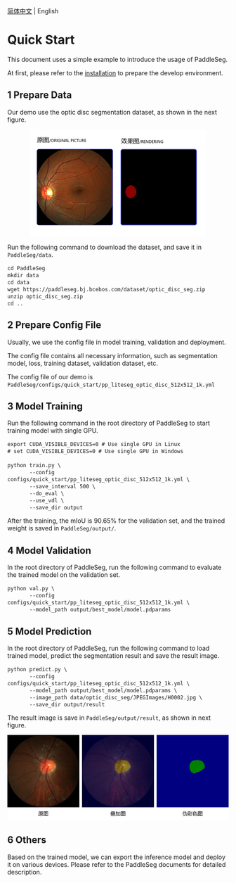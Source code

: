 [简体中文](./quick_start_cn.md) | English

# Quick Start

This document uses a simple example to introduce the usage of PaddleSeg.

At first, please refer to the [installation](./install.md) to prepare the develop environment.

## 1 Prepare Data

Our demo use the optic disc segmentation dataset, as shown in the next figure.

<div align="center">
<img src="./images/fig1.png"  width = "400" />  
</div>

Run the following command to download the dataset, and save it in `PaddleSeg/data`.

```
cd PaddleSeg
mkdir data
cd data
wget https://paddleseg.bj.bcebos.com/dataset/optic_disc_seg.zip
unzip optic_disc_seg.zip
cd ..
```


## 2 Prepare Config File

Usually, we use the config file in model training, validation and deployment.

The config file contains all necessary information, such as segmentation model, loss, training dataset, validation dataset, etc.

The config file of our demo is `PaddleSeg/configs/quick_start/pp_liteseg_optic_disc_512x512_1k.yml`


## 3 Model Training

Run the following command in the root directory of PaddleSeg to start training model with single GPU.


```
export CUDA_VISIBLE_DEVICES=0 # Use single GPU in Linux
# set CUDA_VISIBLE_DEVICES=0 # Use single GPU in Windows

python train.py \
       --config configs/quick_start/pp_liteseg_optic_disc_512x512_1k.yml \
       --save_interval 500 \
       --do_eval \
       --use_vdl \
       --save_dir output
```

After the training, the mIoU is 90.65% for the validation set, and the trained weight is saved in `PaddleSeg/output/`.


## 4 Model Validation

In the root directory of PaddleSeg, run the following command to evaluate the trained model on the validation set.


```
python val.py \
       --config configs/quick_start/pp_liteseg_optic_disc_512x512_1k.yml \
       --model_path output/best_model/model.pdparams
```


## 5 Model Prediction

In the root directory of PaddleSeg, run the following command to load trained model, predict the segmentation result and save the result image.

```
python predict.py \
       --config configs/quick_start/pp_liteseg_optic_disc_512x512_1k.yml \
       --model_path output/best_model/model.pdparams \
       --image_path data/optic_disc_seg/JPEGImages/H0002.jpg \
       --save_dir output/result
```

The result image is save in `PaddleSeg/output/result`, as shown in next figure.


<div align="center">
<img src="./images/fig5.png"  width = "600" />  
</div>

## 6 Others

Based on the trained model, we can export the inference model and deploy it on various devices. Please refer to the PaddleSeg documents for detailed description.
